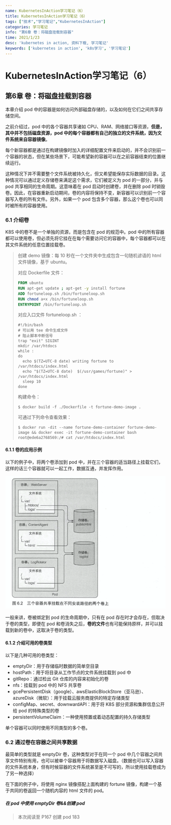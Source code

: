 ```yaml
---
name: KubernetesInAction学习笔记（6）
title: KubernetesInAction学习笔记（6）
tags: ["技术","学习笔记","KubernetesInAction"]
categories: 学习笔记
info: "第6章 卷：将磁盘挂载到容器"
time: 2021/1/23
desc: 'kubernetes in action, 资料下载, 学习笔记'
keywords: ['kubernetes in action', 'k8s学习', '学习笔记']
---
```


# KubernetesInAction学习笔记（6）

## 第6章 卷：将磁盘挂载到容器

 本章介绍 pod 中的容器是如何访问外部磁盘存储的，以及如何在它们之间共享存储空间。

之前介绍过，pod 中的各个容器共享诸如 CPU、RAM、网络接口等资源，**但是，其中并不包括磁盘资源，pod 中的每个容器都有自己的独立的文件系统，因为文件系统来自容器镜像**。

每个新容器都是通过在构建镜像时加入的详细配置文件来启动的，并不会识别前一个容器的状态，但在某些场景下，可能希望新的容器可以在之前容器结束的位置继续运行。

这种情况下并不需要整个文件系统被持久化，但又希望能保存实际数据的目录。这种情况可以通过定义存储卷来满足这个需求，它们被定义为 pod 的一部分，并与 pod 共享相同的生命周期。这意味着在 pod 启动时创建卷，并在删除 pod 时销毁卷。因此，在容器重新启动期间，卷的内容将保持不变，新容器可以识别前一个容器写入卷的所有文件。另外，如果一个 pod 包含多个容器，那么这个卷也可以同时被所有的容器使用。

### 6.1 介绍卷

K8S 中的卷不是一个单独的资源，而是包含在 pod 的规范中。pod 中的所有容器都可以使用卷，但必须先将它挂在在每个需要访问它的容器中，每个容器都可以在其文件系统的任意位置挂载卷。

> 创建 demo 镜像：每 10 秒在一个文件夹中生成包含一句随机谚语的 html 文件镜像，基于 ubuntu。
>
> 对应 Dockerfile 文件：
>
> ```dockerfile
> FROM ubuntu
> RUN apt-get update ; apt-get -y install fortune
> ADD fortuneloop.sh /bin/fortuneloop.sh
> RUN chmod a+x /bin/fortuneloop.sh
> ENTRYPOINT /bin/fortuneloop.sh
> ```
>
> 对应入口文件 fortuneloop.sh ：
>
> ```shell
> #!/bin/bash
> # 可以用 tee 命令生成文件
> # 阻止脚本中断信号
> trap "exit" SIGINT
> mkdir /var/htdocs
> while :
> do
>   echo $(TZ=UTC-8 date) writing fortune to /var/htdocs/index.html
>   echo "$(TZ=UTC-8 date)  $(/usr/games/fortune)" > /var/htdocs/index.html
>   sleep 10
> done
> ```
>
> 构建命令：
>
> ```shell
> $ docker build -f ./Dockerfile -t fortune-demo-image .
> ```
>
> 可通过下列命令查看效果：
>
> ```shell
> $ docker run -dit --name fortune-demo-container fortune-demo-image && docker exec -it fortune-demo-container bash
> root@ede6a2768569:/# cat /var/htdocs/index.html
> ```

#### 6.1.1 卷的应用示例

以下的例子中，将两个卷添加到 pod 中，并在三个容器的适当路径上挂载它们，这样的话三个容器就可以一起工作，数据互通，并发挥作用。

![6-2.png](./images/6-2.png)

一般来讲，卷被绑定到 pod 的生命周期中，只有在 pod 存在时才会存在，但取决于卷的类型，即便在 pod 和卷消失之后，**卷的文件**也有可能保持原样，并可以挂载到新的卷中，这取决于卷的类型。

#### 6.1.2 介绍可用的卷类型

以下是几种可用的卷类型：

- emptyDir：用于存储临时数据的简单空目录
- hostPath：用于将目录从工作节点的文件系统挂载到 pod 中
- gitRepo：通过检出 Git 仓库的内容来初始化的卷
- nfs：挂载到 pod 中的 NFS 共享卷
- gcePersistentDisk（google）、awsElasticBlockStore（亚马逊）、azureDisk（微软）：用于挂载云服务商提供的特定存储类型
- configMap、secret、downwardAPI：用于将 K8S 部分资源和集群信息公开给 pod 的特殊类型的卷
- persistentVolumeClaim：一种使用预置或着动态配置的持久存储类型

单个容器可以同时使用不同类型的多个卷。

### 6.2 通过卷在容器之间共享数据

最简单的类型就是 emptyDir 卷，这种类型对于在同一个 pod 中几个容器之间共享文件特别有用，也可以被单个容器用于将数据写入磁盘。（数据也可以写入容器的文件系统本身，但有时候容器的文件系统甚至是不可写的，所以使用挂载卷成为了另一种选择）

在下面的例子中，将使用 nginx 镜像搭配上面构建的 fortune 镜像，构建一个基于共同的卷返回一个随机内容的 html 文件的 pod。

##### 在 pod 中使用 emptyDir 卷&&创建 pod









> 本次阅读至 P167 创建 pod 183